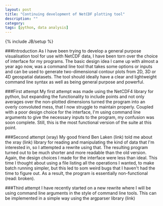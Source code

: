 ```yaml
---
layout: post
title: "Continuing development of NetCDF plotting tool"
description: ""
category: 
tags: [python, data analysis]
---
```

{% include JB/setup %}

###Introduction
As I have been trying to develop a general purpose visualisation tool for use with NetCDF data, I have been torn over the choice of interface for my programs. The basic design idea I came up with almost a year ago now, was a command line tool that takes some options or inputs and can be used to generate two-dimensional contour plots from 2D, 3D or 4D geospatial datasets. The tool should ideally have a clear and lightweight command line syntax as well as being general purpose and powerful. 

<!--more-->

###First attempt
My first attempt was made using the NetCDF4 library for python, but expanding the functionality to include points and not only averages over the non-plotted dimensions turned the program into an overly convoluted mess, that I now struggle to maintain properly. Coupled with a poor design choice for the interface, I'm using command line arguments to give the necessary inputs to the program, my confusion was soon complete. Still, this is the most functional version of the suite at this point.

###Second attempt (xray)
My good friend Ben Laken (link) told me about the xray (link) library for reading and manipulating the kind of data that I'm interested in, so I attempted a rewrite using that. The resulting program turned out to be much shorter and more readable than the old version. Again, the design choices I made for the interface were less than ideal. This time I thought about using a file listing all the operations I wanted, to make batch running simpler, but this led to som weird bugs that I haven't had the time to figure out. As a result, the program is essentially non-functional (read: broken).

###Third attempt
I have recently started on a new rewrite where I will be using command line arguments in the style of command line tools. This can be implemented in a simple way using the argparser library (link)